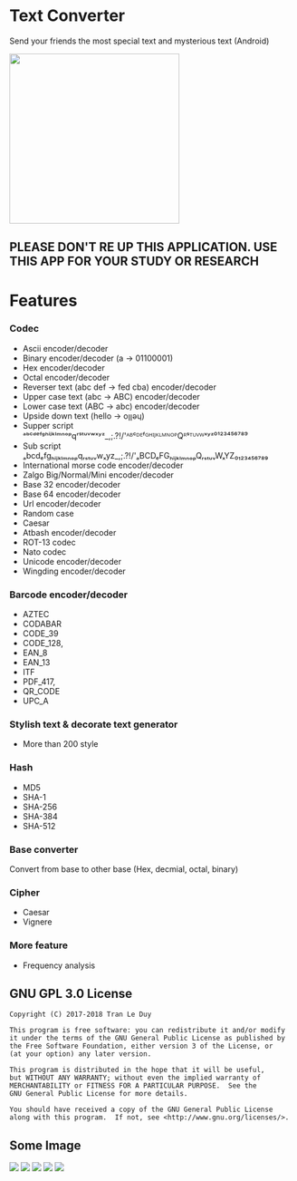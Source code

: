 # Text Converter
Send your friends the most special text and mysterious text (Android)

[<img src="https://play.google.com/intl/en_us/badges/images/generic/en_badge_web_generic.png" width=300>](https://play.google.com/store/apps/details?id=duy.com.text_converter)
## PLEASE DON'T RE UP THIS APPLICATION. USE THIS APP FOR YOUR STUDY OR RESEARCH

# Features
### Codec
- Ascii encoder/decoder
- Binary encoder/decoder (a -> 01100001)
- Hex encoder/decoder
- Octal encoder/decoder
- Reverser text (abc def -> fed cba) encoder/decoder
- Upper case text (abc -> ABC) encoder/decoder
- Lower case text (ABC -> abc) encoder/decoder
- Upside down text (hello -> oןןǝɥ)
- Supper script ᵃᵇᶜᵈᵉᶠᵍʰⁱʲᵏˡᵐⁿᵒᵖqʳˢᵗᵘᵛʷˣʸᶻ_,;.?!/\'ᴬᴮᶜᴰᴱᶠᴳᴴᴵᴶᴷᴸᴹᴺᴼᴾQᴿˢᵀᵁⱽᵂˣʸᶻ⁰¹²³⁴⁵⁶⁷⁸⁹
- Sub script ₐbcdₑfgₕᵢⱼₖₗₘₙₒₚqᵣₛₜᵤᵥwₓyz_,;.?!/\'ₐBCDₑFGₕᵢⱼₖₗₘₙₒₚQᵣₛₜᵤᵥWₓYZ₀₁₂₃₄₅₆₇₈₉
- International morse code encoder/decoder
- Zalgo Big/Normal/Mini encoder/decoder
- Base 32 encoder/decoder
- Base 64 encoder/decoder
- Url encoder/decoder
- Random case
- Caesar
- Atbash encoder/decoder
- ROT-13 codec
- Nato codec
- Unicode encoder/decoder
- Wingding encoder/decoder

### Barcode encoder/decoder
- AZTEC
- CODABAR
- CODE_39
- CODE_128,
- EAN_8
- EAN_13
- ITF
- PDF_417,
- QR_CODE
- UPC_A

### Stylish text & decorate text generator
- More than 200 style

### Hash
- MD5
- SHA-1
- SHA-256
- SHA-384
- SHA-512

### Base converter
Convert from base to other base (Hex, decmial, octal, binary)

### Cipher
- Caesar
- Vignere

### More feature
- Frequency analysis

## GNU GPL 3.0 License

    Copyright (C) 2017-2018 Tran Le Duy

    This program is free software: you can redistribute it and/or modify
    it under the terms of the GNU General Public License as published by
    the Free Software Foundation, either version 3 of the License, or
    (at your option) any later version.

    This program is distributed in the hope that it will be useful,
    but WITHOUT ANY WARRANTY; without even the implied warranty of
    MERCHANTABILITY or FITNESS FOR A PARTICULAR PURPOSE.  See the
    GNU General Public License for more details.

    You should have received a copy of the GNU General Public License
    along with this program.  If not, see <http://www.gnu.org/licenses/>.

## Some Image

![](art/screenshot/Screenshot_20170710-144003.png)
![](art/screenshot/Screenshot_20170710-144006.png)
![](art/screenshot/Screenshot_20170710-144011.png)
![](art/screenshot/Screenshot_20170710-144013.png)
![](art/screenshot/Screenshot_20170710-144015.png)


